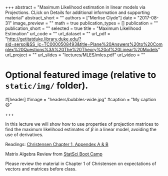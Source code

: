 +++
abstract = "Maximum Likelihood estimation in linear models via Projections.  CLick on Details for additional information and supporting material"
abstract_short = ""
authors = ["Merlise Clyde"]
date = "2017-08-31"
image_preview = ""
math = true
publication_types = []
publication = ""
publication_short = ""
selected = true
title = "Maximum Likelihood Estimation"
url_code = ""
url_dataset = ""
url_pdf = "http://getitatduke.library.duke.edu/?sid=sersol&SS_jc=TC0000508493&title=Plane%20Answers%20to%20Complex%20Questions%3A%20The%20Theory%20of%20Linear%20Models"
url_project = ""
url_slides = "lectures/MLES/mles.pdf"
url_video = ""

# Optional featured image (relative to `static/img/` folder).
#[header]
#image = "headers/bubbles-wide.jpg"
#caption = "My caption :smile:"


+++


In this lecture we will show how to use properties of projection matrices to find the maximum likelihood estimates of $\beta$ in a linear model, avoiding the use of derivatives. 

Readings: [Christensen Chapter 1, Appendex A & B](http://getitatduke.library.duke.edu/?sid=sersol&SS_jc=TC0000508493&title=Plane%20Answers%20to%20Complex%20Questions%3A%20The%20Theory%20of%20Linear%20Models)

Matrix Algebra Review from [StatSci Boot Camp](https://github.com/DukeStatSci/MathBootcamp2017/blob/master/Handouts/02_Matrices.pdf)

Please review the material in Chapter 1 of Christensen on expectations of vectors and matrices before class.
